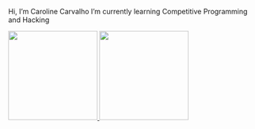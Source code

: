 Hi, I’m Caroline Carvalho
I’m currently learning Competitive Programming and Hacking
  

<div> 
  <a href="https://github.com/carolineccarvalho">
  <img height="180em" src="https://github-readme-stats.vercel.app/api?username=carolineccarvalho&show_icons=true&theme=cobalt&include_all_commits=true&count_privete=true"/>
  <img height="180em" src="https://github-readme-stats.vercel.app/api/top-langs/?username=carolineccarvalho&layout=compact&langs_count=16&theme=cobalt"/>
</div> 
